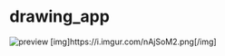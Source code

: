 # drawing_app

<img src="https://imgur.com/nAjSoM2" title="preview" />
[img]https://i.imgur.com/nAjSoM2.png[/img]
